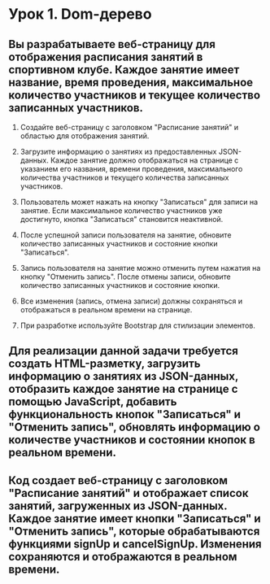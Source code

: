# Урок 1. Dom-дерево
## Вы разрабатываете веб-страницу для отображения расписания занятий в спортивном клубе. Каждое занятие имеет название, время проведения, максимальное количество участников и текущее количество записанных участников.

1. Создайте веб-страницу с заголовком "Расписание занятий" и областью для отображения занятий.

2. Загрузите информацию о занятиях из предоставленных JSON-данных. Каждое занятие должно отображаться на странице с указанием его названия, времени проведения, максимального количества участников и текущего количества записанных участников.

3. Пользователь может нажать на кнопку "Записаться" для записи на занятие. Если максимальное количество участников уже достигнуто, кнопка "Записаться" становится неактивной.

4. После успешной записи пользователя на занятие, обновите количество записанных участников и состояние кнопки "Записаться".

5. Запись пользователя на занятие можно отменить путем нажатия на кнопку "Отменить запись". После отмены записи, обновите количество записанных участников и состояние кнопки.

6. Все изменения (запись, отмена записи) должны сохраняться и отображаться в реальном времени на странице.

7. При разработке используйте Bootstrap для стилизации элементов.

## Для реализации данной задачи требуется создать HTML-разметку, загрузить информацию о занятиях из JSON-данных, отобразить каждое занятие на странице с помощью JavaScript, добавить функциональность кнопок "Записаться" и "Отменить запись", обновлять информацию о количестве участников и состоянии кнопок в реальном времени.

## Код создает веб-страницу с заголовком "Расписание занятий" и отображает список занятий, загруженных из JSON-данных. Каждое занятие имеет кнопки "Записаться" и "Отменить запись", которые обрабатываются функциями signUp и cancelSignUp. Изменения сохраняются и отображаются в реальном времени.